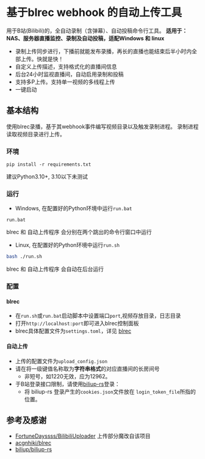# 基于blrec webhook 的自动上传工具

用于B站(Bilibili)的，全自动录制（含弹幕）、自动投稿命令行工具。
**适用于：NAS、服务器直播监控、录制及自动投稿，适配Windows 和 linux**

- 录制上传同步进行，下播前就能发布录播，再长的直播也能结束后半小时内全部上传。快就是快！
- 自定义上传描述，支持格式化的直播间信息
- 后台24小时监视直播间，自动启用录制和投稿
- 支持多P上传。支持单一视频的多线程上传
- 一键启动

## 基本结构
使用blrec录播，基于其webhook事件编写视频目录以及触发录制进程。
录制进程读取视频目录进行上传。

### 环境
```
pip install -r requirements.txt
```
建议Python3.10+, 3.10以下未测试
### 运行
- Windows, 在配置好的Python环境中运行`run.bat`
```
run.bat
```
blrec 和 自动上传程序 会分别在两个跳出的命令行窗口中运行


- Linux, 在配置好的Python环境中运行`run.sh`
```bash
bash ./run.sh
```
blrec 和 自动上传程序 会自动在后台运行
### 配置
#### blrec
- 在`run.sh`或`run.bat`启动脚本中设置端口`port`,视频存放目录，日志目录
- 打开`http://localhost:port`即可进入blrec控制面板
- blrec具体配置文件为`settings.toml`，详见 [blrec](https://github.com/acgnhiki/blrec)

#### 自动上传
- 上传的配置文件为`upload_config.json`
- 请在将一级键值名称取为**字符串格式**的对应直播间的长房间号
  - 非短号，如1220无效，应为12962。
- 于B站登录接口限制，请使用[biliup-rs](https://github.com/biliup/biliup-rs)登录：
  - 将 biliup-rs 登录产生的`cookies.json`文件放在 `login_token_file`所指的位置。

## 参考及感谢

- [FortuneDayssss/BilibiliUploader](https://github.com/FortuneDayssss/BilibiliUploader) 上传部分魔改自该项目
- [acgnhiki/blrec](https://github.com/acgnhiki/blrec)
- [biliup/biliup-rs](https://github.com/biliup/biliup-rs)






